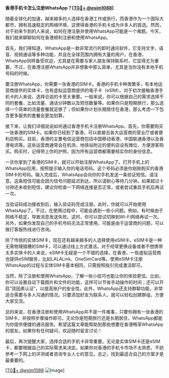 **香港手机卡怎么注册WhatsApp？[[TG💪+ @esim1088](https://t.me/s/esim1088)]**

随着全球化的加速，越来越多的人选择在香港工作或旅行，而香港作为一个国际大都市，拥有高速稳定的网络环境，这使得香港的手机卡成为许多人的首选。然而，对于初来乍到的人来说，如何在港注册并使用WhatsApp可能是一个难题。今天，我们就来聊聊如何在香港顺利注册和使用WhatsApp。

首先，我们得知道，WhatsApp是一款非常流行的即时通讯软件，它支持文字、语音、视频通话等多种功能，并且在全球范围内拥有大量的用户。在香港，WhatsApp同样备受欢迎，尤其是在需要与家人朋友保持联系时，它显得尤为重要。不过，在香港注册WhatsApp并非想象中那么简单，尤其是当你没有本地手机号码的时候。

要注册WhatsApp，你需要一张香港的SIM卡。香港的手机卡种类繁多，有本地运营商提供的实体卡，也有虚拟运营商提供的电子卡（eSIM）。对于初次接触香港手机卡的人来说，选择合适的卡至关重要。一般来说，你可以根据自己的需求选择不同的套餐，比如流量、通话分钟数以及短信数量等。如果你只是短期旅行，那么选择一个简单的流量套餐就足够了；但如果你计划长期居住在香港，那么考虑一下包含更多服务的套餐会更加划算。

接下来，让我们详细说说如何通过香港手机卡注册WhatsApp。首先，你需要购买一张香港的SIM卡。如果你已经到了香港，可以直接去各大运营商的营业厅或者便利店购买。目前，香港的主要电信运营商包括中国移动香港、中国联通香港以及香港电讯等。这些运营商通常会在机场、地铁站附近的便利店设有摊位，方便游客购买。购买时，记得带上你的护照，因为所有运营商都需要核实你的身份信息。

一旦你拿到了香港的SIM卡，就可以开始注册WhatsApp了。打开手机上的WhatsApp应用，按照提示输入你的电话号码。这个号码必须是你刚刚购买的香港SIM卡的号码。输入完成后，WhatsApp会向你的手机发送一条验证短信。请注意，这条短信可能会因为信号问题延迟到达，所以请耐心等待几分钟。如果超过十分钟还未收到短信，建议你检查一下网络连接是否正常，或者尝试重启手机后再试一次。

当验证码成功接收到后，输入验证码完成注册。此时，你就可以开始使用WhatsApp了。不过，在使用过程中，可能会遇到一些小问题。例如，有时候由于网络不稳定，导致消息发送失败。这时，你可以尝试切换到Wi-Fi网络再试一次。另外，如果你发现自己的手机号码无法正常使用，可能是由于运营商的问题，可以拨打客服热线进行咨询。

除了传统的实体SIM卡，现在还有越来越多的人选择使用eSIM卡。eSIM卡是一种无需物理插槽的SIM卡，可以通过线上方式激活。对于经常更换设备或者不想携带太多实体卡的人来说，eSIM卡无疑是一个不错的选择。在香港，一些虚拟运营商也提供eSIM服务，比如LALALink、OneSimCard等。使用eSIM卡注册WhatsApp的过程与实体SIM卡基本相同，只需按照指引完成激活即可。

当然，除了注册和使用WhatsApp，了解一些小技巧也能让你的体验更佳。比如，你可以设置自动下载图片和文件的功能，这样可以节省手动操作的时间；还可以开启“双因素认证”，以提高账户的安全性。此外，WhatsApp还支持群聊功能，非常适合需要与多人沟通的情况。只要添加好友为联系人，就可以轻松创建群组，方便大家交流。

总的来说，在香港注册和使用WhatsApp并不是一件难事，只要你拥有一张香港的SIM卡，并按照步骤操作即可。无论你是短期旅行还是长期居住，WhatsApp都能为你提供便捷的通讯服务。希望这篇文章能帮助到那些想要在香港畅享WhatsApp的朋友。如果你有任何疑问，欢迎随时留言讨论！

最后，再次提醒大家，选择合适的手机卡非常重要。无论是实体SIM卡还是eSIM卡，都要根据自己的实际需求来决定。如果你对香港的手机卡市场不太熟悉，不妨参考一下网上的评测或者咨询专业人士的意见。总之，找到最适合自己的方案才是最重要的。

[[TG💪+ @esim1088](https://t.me/s/esim1088) ![Image](https://i.postimg.cc/4NQfJmqS/Snipaste-2025-05-13-00-14-12.png)]